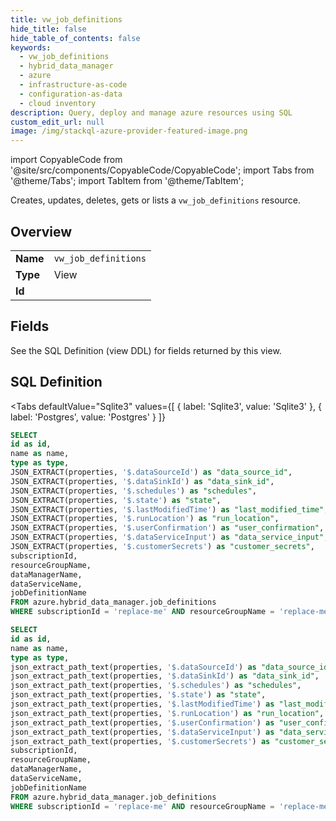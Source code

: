 ```yaml
--- 
title: vw_job_definitions
hide_title: false
hide_table_of_contents: false
keywords:
  - vw_job_definitions
  - hybrid_data_manager
  - azure
  - infrastructure-as-code
  - configuration-as-data
  - cloud inventory
description: Query, deploy and manage azure resources using SQL
custom_edit_url: null
image: /img/stackql-azure-provider-featured-image.png
---
```


import CopyableCode from '@site/src/components/CopyableCode/CopyableCode';
import Tabs from '@theme/Tabs';
import TabItem from '@theme/TabItem';

Creates, updates, deletes, gets or lists a <code>vw_job_definitions</code> resource.

## Overview
<table><tbody>
<tr><td><b>Name</b></td><td><code>vw_job_definitions</code></td></tr>
<tr><td><b>Type</b></td><td>View</td></tr>
<tr><td><b>Id</b></td><td><CopyableCode code="azure.hybrid_data_manager.vw_job_definitions" /></td></tr>
</tbody></table>

## Fields

See the SQL Definition (view DDL) for fields returned by this view.

## SQL Definition

<Tabs
defaultValue="Sqlite3"
values={[
{ label: 'Sqlite3', value: 'Sqlite3' },
{ label: 'Postgres', value: 'Postgres' }
]}
>
<TabItem value="Sqlite3">

```sql
SELECT
id as id,
name as name,
type as type,
JSON_EXTRACT(properties, '$.dataSourceId') as "data_source_id",
JSON_EXTRACT(properties, '$.dataSinkId') as "data_sink_id",
JSON_EXTRACT(properties, '$.schedules') as "schedules",
JSON_EXTRACT(properties, '$.state') as "state",
JSON_EXTRACT(properties, '$.lastModifiedTime') as "last_modified_time",
JSON_EXTRACT(properties, '$.runLocation') as "run_location",
JSON_EXTRACT(properties, '$.userConfirmation') as "user_confirmation",
JSON_EXTRACT(properties, '$.dataServiceInput') as "data_service_input",
JSON_EXTRACT(properties, '$.customerSecrets') as "customer_secrets",
subscriptionId,
resourceGroupName,
dataManagerName,
dataServiceName,
jobDefinitionName
FROM azure.hybrid_data_manager.job_definitions
WHERE subscriptionId = 'replace-me' AND resourceGroupName = 'replace-me' AND dataManagerName = 'replace-me';
```

</TabItem>
<TabItem value="Postgres">

```sql
SELECT
id as id,
name as name,
type as type,
json_extract_path_text(properties, '$.dataSourceId') as "data_source_id",
json_extract_path_text(properties, '$.dataSinkId') as "data_sink_id",
json_extract_path_text(properties, '$.schedules') as "schedules",
json_extract_path_text(properties, '$.state') as "state",
json_extract_path_text(properties, '$.lastModifiedTime') as "last_modified_time",
json_extract_path_text(properties, '$.runLocation') as "run_location",
json_extract_path_text(properties, '$.userConfirmation') as "user_confirmation",
json_extract_path_text(properties, '$.dataServiceInput') as "data_service_input",
json_extract_path_text(properties, '$.customerSecrets') as "customer_secrets",
subscriptionId,
resourceGroupName,
dataManagerName,
dataServiceName,
jobDefinitionName
FROM azure.hybrid_data_manager.job_definitions
WHERE subscriptionId = 'replace-me' AND resourceGroupName = 'replace-me' AND dataManagerName = 'replace-me';
```

</TabItem>
</Tabs>
